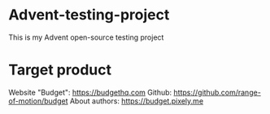 # Advent-testing-project
This is my Advent open-source testing project

# Target product
Website "Budget": https://budgethq.com
Github: https://github.com/range-of-motion/budget
About authors: https://budget.pixely.me
